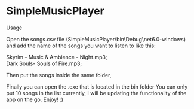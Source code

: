 # SimpleMusicPlayer

Usage

Open the songs.csv file (SimpleMusicPlayer\bin\Debug\net6.0-windows) and add the name of the songs you want to listen to like this:

Skyrim - Music & Ambience - Night.mp3;                                                                                                                                                
Dark Souls- Souls of Fire.mp3;

Then put the songs inside the same folder,

Finally you can open the .exe that is located in the bin folder
You can only put 10 songs in the list currently, I will be updating the functionality of the app on the go.
Enjoy! :)
